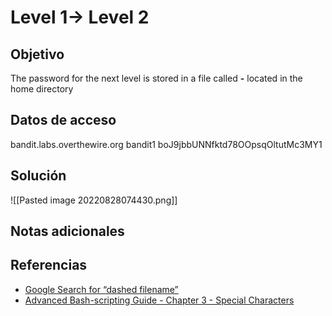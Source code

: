 
# Level 1→ Level 2

## Objetivo
The password for the next level is stored in a file called **-** located in the home directory

## Datos de acceso
bandit.labs.overthewire.org
bandit1
boJ9jbbUNNfktd78OOpsqOltutMc3MY1
## Solución
![[Pasted image 20220828074430.png]]
## Notas adicionales

## Referencias
-   [Google Search for “dashed filename”](https://www.google.com/search?q=dashed+filename)
-   [Advanced Bash-scripting Guide - Chapter 3 - Special Characters](http://tldp.org/LDP/abs/html/special-chars.html)